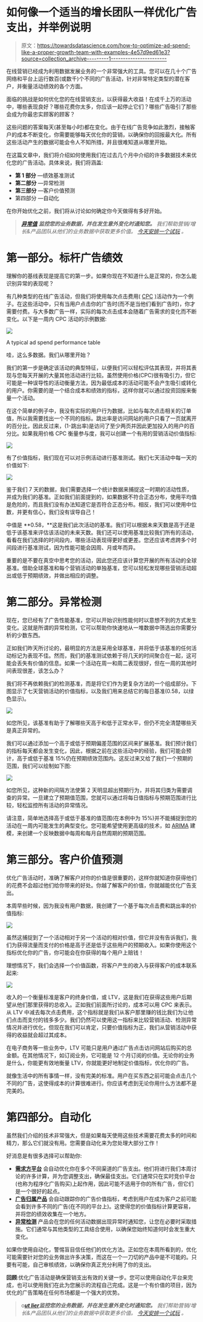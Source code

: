 # 如何像一个适当的增长团队一样优化广告支出，并举例说明

> 原文：<https://towardsdatascience.com/how-to-optimize-ad-spend-like-a-proper-growth-team-with-examples-4e57d9ed61e3?source=collection_archive---------1----------------------->

在线营销已经成为利用数据发展业务的一个非常强大的工具。您可以在几十个广告网络和平台上运行数百(或数千)个不同的广告活动，针对非常特定类型的潜在客户，并衡量活动绩效的各个方面。

面临的挑战是如何优化您的在线营销支出，以获得最大收益！在成千上万的活动中，哪些表现良好？哪些花费你太多，你应该一起停止它们？哪些广告吸引了那些会成为你最忠实顾客的顾客？

这些问题的答案每天(甚至每小时)都在变化。由于在线广告竞争如此激烈，接触客户的成本不断变化，你需要能够每天优化你的营销，以确保你的回报最大化。所有这些活动产生的数据可能会令人不知所措，并且很难知道从哪里开始。

在这篇文章中，我们将介绍如何使用我们在过去几个月中介绍的许多数据技术来优化您的广告活动。具体来说，我们将涵盖:

*   **第 1 部分** —绩效基准测试
*   **第二部分** —异常检测
*   **第三部分** —客户价值预测
*   第四部分 —自动化

在你开始优化之前，我们将从讨论如何确定你今天做得有多好开始。

> [***异常值***](http://outlier.ai/about-outlier/) ***监控您的业务数据，并在发生意外变化时通知您。*** *我们帮助营销/增长&产品团队从他们的业务数据中获取更多价值。* [*今天安排一个试玩*](http://outlier.ai/about-outlier/) *。*

# 第一部分。**标杆广告绩效**

理解你的基线表现是提高它的第一步。如果你现在不知道什么是正常的，你怎么能识别异常的表现呢？

有几种类型的在线广告活动，但我们将使用每次点击费用( [CPC](https://en.wikipedia.org/wiki/Pay-per-click) )活动作为一个例子。在这些活动中，只有当用户点击你的广告时(而不是当他们看到广告时)，你才需要付费。与大多数广告一样，实际的每次点击成本会随着广告需求的变化而不断变化。以下是一周内 CPC 活动的示例数据:

![](img/ea123456dd2aa55951eaf0f4df514b1f.png)

A typical ad spend performance table

哇，这么多数据。我们从哪里开始？

我们的第一步是确定该活动的典型特征，以便我们可以轻松评估其表现，并将其表现与您每天开展的大量其他活动进行比较。虽然使用价格(CPC)很有吸引力，但它可能是一种误导性的活动衡量方法，因为最低成本的活动可能不会产生吸引或转化的用户。你需要的是一个结合成本和绩效的指标，这样你就可以通过投资回报来衡量一个活动。

在这个简单的例子中，我没有实际的用户行为数据，比如与每次点击相关的订单值，所以我需要找出一个不同的指标。跳出率是访问网站的用户只看了一页就离开的百分比，因此反过来，(1-跳出率)是访问了至少两页并因此更加投入的用户的百分比。如果我用价格 CPC 衡量参与度，我可以创建一个有用的营销活动价值指标:

![](img/6183729e2fe286d13921e8894f7a4b91.png)

有了价值指标，我们现在可以对示例活动进行基准测试。我们七天活动中每一天的价值如下:

![](img/3da59dce223d217496c2915be14cfcd8.png)

鉴于我们 7 天的数据，我们需要选择一个统计数据来捕捉这一时期的活动性质，并成为我们的基准。正如我们前面提到的，如果数据不符合正态分布，使用平均值是危险的，而且我们没有办法知道它是否符合正态分布。相反，我们可以使用中位数，并更有信心，我们没有误导自己！

中值是 **0.58，**这是我们此次活动的基准。我们可以根据未来天数是高于还是低于该基准来评估该活动的未来天数。我们还可以使用基准比较我们所有的活动，看看在我们选择的时间段内，哪些活动表现得更好或更差。您还应该考虑跨多个时间段进行基准测试，因为性能可能会因周、月或年而异。

重要的是不要在真空中思考您的活动，因此您还应该计算您开展的所有活动的全球基准。借助全球基准和每个营销活动的单独基准，您可以轻松发现哪些营销活动超出或低于预期绩效，并做出相应的调整。

# 第二部分。**异常检测**

现在，您已经有了广告性能基准，您可以开始识别性能何时以意想不到的方式发生变化。这就是所谓的异常检测，它可以帮助你快速地从一堆数据中筛选出你需要分析的少数东西。

正如我们昨天所讨论的，最明显的方法是采用全球基准，并将低于该基准的任何活动标记为表现不佳。然而，我们的基准测试依赖于将几天的时间聚合在一起，这可能会丢失有价值的信息。如果一个活动在周一和周二表现很好，但在一周的其他时间表现很差，该怎么办？

我们将不再依赖我们的检测基准，而是将它们作为更复杂方法的一个组成部分。下图显示了七天营销活动的价值指标，以及我们用来总结它的每日基准(0.58，以绿色显示)。

![](img/39f49713ef496f8df17ab98c8786f1e8.png)

如您所见，该基准有助于了解哪些天高于和低于正常水平，但仍不完全清楚哪些天是真正异常的。

我们可以通过添加一个高于或低于预期偏差范围的区间来扩展基准。我们预计我们的指标每天都会发生变化，因此，根据之前在这些活动中的经验，我们可能会预计，高于或低于基准 15%仍在预期绩效范围内。这反过来又给了我们一个预期的范围，我们可以绘制如下图:

![](img/41123379592c707b0e4b16483041945d.png)

如您所见，这种新的间隔方法使第 2 天明显超出预期行为，并将其归类为需要调查的异常。一旦建立了预期值范围，您就可以通过将每日值指标与预期范围进行比较，轻松监控所有活动的异常情况。

请注意，简单地选择高于或低于基准的值范围(在本例中为 15%)并不能捕捉到您的活动在一周内可能发生的典型变化。您可能希望使用更高级的技术，如 [ARIMA](https://en.wikipedia.org/wiki/Autoregressive_integrated_moving_average) 建模，来创建一个反映数据中每周和每月自然周期的预期范围。

# 第三部分。**客户价值预测**

优化广告活动时，准确了解客户对你的价值是很重要的，这样你就知道你获得他们的花费不会超过他们给你带来的好处。你越了解客户的价值，你就越能优化广告支出。

本周早些时候，因为我没有用户数据，我创建了一个基于每次点击费和跳出率的价值指标:

![](img/6183729e2fe286d13921e8894f7a4b91.png)

虽然这捕捉到了一个活动相对于另一个活动的相对价值，但它并没有告诉我们，我们为获得流量而支付的价格是高于还是低于这些用户的预期收入。如果你使用这个指标优化你的广告，你可能会在你获得的每个用户上赔钱！

理想情况下，我们会选择一个价值函数，将客户产生的收入与获得客户的成本联系起来:

![](img/3ca5b02b5f8cdf1b1c4620707a808f1f.png)

收入的一个衡量标准是客户的终身价值，或 LTV，这是我们在获得这些用户后期望从他们那里获得的总收入。正如我们前面所讨论的，成本可以用 CPC 来表示。从 LTV 中减去每次点击费用，这个指标就是我们从客户那里赚的钱比我们为让他们点击而支付的钱多多少。我们仍然可以使用这一指标来比较营销活动、检测异常情况并进行优化，但现在我们可以肯定，只要价值指标为正，我们从营销活动中获得的收益就会超过其成本。

在电子商务等一些业务中，LTV 可能只是用户通过广告点击访问网站后购买的总金额。在其他情况下，如订阅业务，它可能是 12 个月订阅的价值。无论你的业务是什么，你能更有效地衡量 LTV，你就能更好地制定价值指标，优化你的广告。

就像生活中的所有事情一样，没有完美的标准。用户在买东西之前可能会点击几个不同的广告，这使得成本的计算很难进行。你应该考虑到无论你用什么方法都不是完美的。

# 第四部分。**自动化**

虽然我们介绍的技术非常强大，但是如果每天使用这些技术需要花费太多的时间和精力，那么它们就没有用。您需要自动化来为您处理大部分工作！

好消息是有很多选择可以帮助你:

*   [**需求方平台**](https://en.wikipedia.org/wiki/Demand-side_platform) 会自动优化你在多个不同渠道的广告支出。他们将进行我们本周讨论的许多计算，并为您调整支出，确保最佳支出。它们通常只在实时竞价平台(也称为程序化广告购买)上起作用，因此可能不适用于你的所有广告，但它们是一个很好的起点。
*   [**广告归属产品**](https://en.wikipedia.org/wiki/Attribution_(marketing)) 会自动跟踪你的广告价值指标，考虑到用户在成为客户之前可能会看到许多不同的广告(在不同的平台上)。这使得您的价值指标计算更容易，并将您的绩效收集在一个地方。
*   [**异常检测**](https://en.wikipedia.org/wiki/Anomaly_detection) 产品会在您的任何活动数据出现异常时通知您，让您在必要时采取措施。它们通常与其他类型的工具结合使用，以确保您始终知道何时会发生重大变化。

如果你使用自动化，警惕盲目信任他们的优化方法。正如您在本周所看到的，优化可能需要针对您的业务做出许多决策，而这在一个一刀切的产品中是不可能的。只要有可能，自己审核绩效，以确保你真正充分利用了你的支出。

**回顾**:优化广告活动是确保营销支出有效的关键一步。您可以使用自动化平台来完成，也可以使用我们在此为您展示的流程自己完成。这是一个有价值的项目，因为优化的广告策略在任何市场都是一个强大的优势。

> o[***ut lier***](http://outlier.ai/about-outlier/)***监控您的业务数据，并在发生意外变化时通知您。*** *我们帮助营销/增长&产品团队从他们的业务数据中获取更多价值。* [*今天安排一个试玩*](http://outlier.ai/about-outlier/) *。*